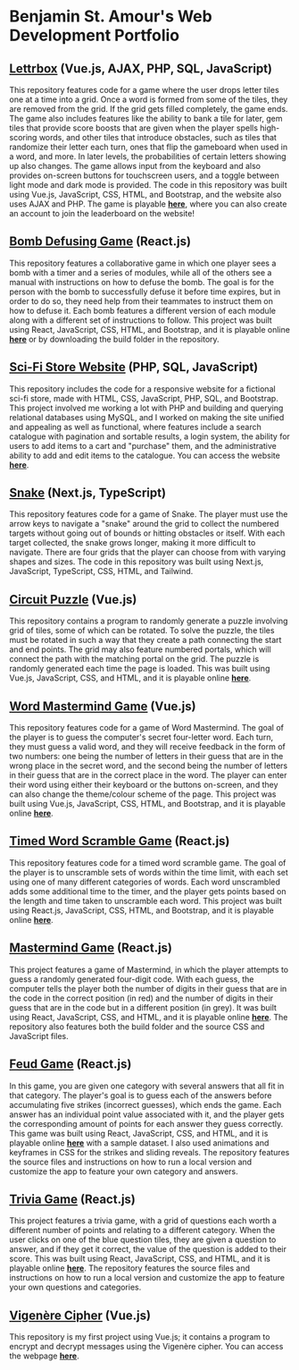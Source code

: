 Benjamin St. Amour's Web Development Portfolio
==============================================

[Lettrbox](https://github.com/benstamour/lettrbox) (Vue.js, AJAX, PHP, SQL, JavaScript)
------------------------------------------------

This repository features code for a game where the user drops letter tiles one at a time into a grid. Once a word is formed from some of the tiles, they are removed from the grid. If the grid gets filled completely, the game ends. The game also includes features like the ability to bank a tile for later, gem tiles that provide score boosts that are given when the player spells high-scoring words, and other tiles that introduce obstacles, such as tiles that randomize their letter each turn, ones that flip the gameboard when used in a word, and more. In later levels, the probabilities of certain letters showing up also changes. The game allows input from the keyboard and also provides on-screen buttons for touchscreen users, and a toggle between light mode and dark mode is provided. The code in this repository was built using Vue.js, JavaScript, CSS, HTML, and Bootstrap, and the website also uses AJAX and PHP. The game is playable **[here](https://lettrbox.kesug.com)**, where you can also create an account to join the leaderboard on the website!

[Bomb Defusing Game](https://github.com/benstamour/cyberbomb) (React.js)
-------------------------------------------------------------

This repository features a collaborative game in which one player sees a bomb with a timer and a series of modules, while all of the others see a manual with instructions on how to defuse the bomb. The goal is for the person with the bomb to successfully defuse it before time expires, but in order to do so, they need help from their teammates to instruct them on how to defuse it. Each bomb features a different version of each module along with a different set of instructions to follow. This project was built using React, JavaScript, CSS, HTML, and Bootstrap, and it is playable online **[here](https://www.bensta.epizy.com/cyberbomb)** or by downloading the build folder in the repository.

[Sci-Fi Store Website](https://github.com/benstamour/starsprinter) (PHP, SQL, JavaScript)
------------------------------------------------------------------

This repository includes the code for a responsive website for a fictional sci-fi store, made with HTML, CSS, JavaScript, PHP, SQL, and Bootstrap. This project involved me working a lot with PHP and building and querying relational databases using MySQL, and I worked on making the site unified and appealing as well as functional, where features include a search catalogue with pagination and sortable results, a login system, the ability for users to add items to a cart and "purchase" them, and the administrative ability to add and edit items to the catalogue. You can access the website **[here](https://www.bensta.epizy.com/starsprinter/)**.

[Snake](https://github.com/benstamour/snake) (Next.js, TypeScript)
--------------------------------------------------------------
This repository features code for a game of Snake. The player must use the arrow keys to navigate a "snake" around the grid to collect the numbered targets without going out of bounds or hitting obstacles or itself. With each target collected, the snake grows longer, making it more difficult to navigate. There are four grids that the player can choose from with varying shapes and sizes. The code in this repository was built using Next.js, JavaScript, TypeScript, CSS, HTML, and Tailwind.

[Circuit Puzzle](https://github.com/benstamour/circuit-puzzle) (Vue.js)
--------------------------------------------------------------

This repository contains a program to randomly generate a puzzle involving grid of tiles, some of which can be rotated. To solve the puzzle, the tiles must be rotated in such a way that they create a path connecting the start and end points. The grid may also feature numbered portals, which will connect the path with the matching portal on the grid. The puzzle is randomly generated each time the page is loaded. This was built using Vue.js, JavaScript, CSS, and HTML, and it is playable online **[here](https://www.bensta.epizy.com/circuit)**.

[Word Mastermind Game](https://github.com/benstamour/word-mastermind) (Vue.js)
--------------------------------------------------------------

This repository features code for a game of Word Mastermind. The goal of the player is to guess the computer's secret four-letter word. Each turn, they must guess a valid word, and they will receive feedback in the form of two numbers: one being the number of letters in their guess that are in the wrong place in the secret word, and the second being the number of letters in their guess that are in the correct place in the word. The player can enter their word using either their keyboard or the buttons on-screen, and they can also change the theme/colour scheme of the page. This project was built using Vue.js, JavaScript, CSS, HTML, and Bootstrap, and it is playable online **[here](https://www.bensta.epizy.com/wordmastermind)**.

[Timed Word Scramble Game](https://github.com/benstamour/wordscramble) (React.js)
--------------------------------------------------------------

This repository features code for a timed word scramble game. The goal of the player is to unscramble sets of words within the time limit, with each set using one of many different categories of words. Each word unscrambled adds some additional time to the timer, and the player gets points based on the length and time taken to unscramble each word. This project was built using React.js, JavaScript, CSS, HTML, and Bootstrap, and it is playable online **[here](https://www.bensta.epizy.com/wordscramble)**.

[Mastermind Game](https://github.com/benstamour/mastermind) (React.js)
-----------------------------------------------------------

This project features a game of Mastermind, in which the player attempts to guess a randomly generated four-digit code. With each guess, the computer tells the player both the number of digits in their guess that are in the code in the correct position (in red) and the number of digits in their guess that are in the code but in a different position (in grey). It was built using React, JavaScript, CSS, and HTML, and it is playable online **[here](https://www.bensta.epizy.com/mastermind)**. The repository also features both the build folder and the source CSS and JavaScript files.

[Feud Game](https://github.com/benstamour/feud) (React.js)
-----------------------------------------------

In this game, you are given one category with several answers that all fit in that category. The player's goal is to guess each of the answers before accumulating five strikes (incorrect guesses), which ends the game. Each answer has an individual point value associated with it, and the player gets the corresponding amount of points for each answer they guess correctly. This game was built using React, JavaScript, CSS, and HTML, and it is playable online **[here](https://www.bensta.epizy.com/feud)** with a sample dataset. I also used animations and keyframes in CSS for the strikes and sliding reveals. The repository features the source files and instructions on how to run a local version and customize the app to feature your own category and answers.

[Trivia Game](https://github.com/benstamour/trivia) (React.js)
---------------------------------------------------

This project features a trivia game, with a grid of questions each worth a different number of points and relating to a different category. When the user clicks on one of the blue question tiles, they are given a question to answer, and if they get it correct, the value of the question is added to their score. This was built using React, JavaScript, CSS, and HTML, and it is playable online **[here](https://www.bensta.epizy.com/trivia)**. The repository features the source files and instructions on how to run a local version and customize the app to feature your own questions and categories.

[Vigenère Cipher](https://github.com/benstamour/vigenere) (Vue.js)
---------------------------------------------------------

This repository is my first project using Vue.js; it contains a program to encrypt and decrypt messages using the Vigenère cipher. You can access the webpage **[here](https://www.bensta.epizy.com/vigenere)**.
